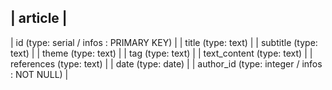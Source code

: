 | article |
--
| id (type: serial / infos : PRIMARY KEY) |
| title (type: text) |
| subtitle (type: text) |
| theme (type: text) |
| tag (type: text) |
| text_content (type: text) |
| references (type: text) |
| date (type: date) |
| author_id (type: integer / infos : NOT NULL) |
